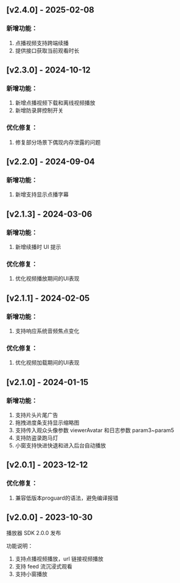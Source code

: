 ## [v2.4.0] - 2025-02-08

### 新增功能：

1. 点播视频支持跨端续播
2. 提供接口获取当前观看时长

## [v2.3.0] - 2024-10-12

### 新增功能：

1. 新增点播视频下载和离线视频播放
2. 新增防录屏控制开关

### 优化修复：

1. 修复部分场景下偶现内存泄露的问题

## [v2.2.0] - 2024-09-04

### 新增功能：

1. 新增支持显示点播字幕

## [v2.1.3] - 2024-03-06

### 新增功能：

1. 新增续播时 UI 提示

### 优化修复：

1. 优化视频播放期间的UI表现

## [v2.1.1] - 2024-02-05

### 新增功能：

1. 支持响应系统音频焦点变化

### 优化修复：

1. 优化视频加载期间的UI表现

## [v2.1.0] - 2024-01-15

### 新增功能：

1. 支持片头片尾广告
2. 拖拽进度条支持显示缩略图
3. 支持传入观众头像参数 viewerAvatar 和日志参数 param3~param5
4. 支持防盗录跑马灯
5. 小窗支持快进快退和进入后台自动播放

## [v2.0.1] - 2023-12-12

### 优化修复：

1. 兼容低版本proguard的语法，避免编译报错

## [v2.0.0] - 2023-10-30

播放器 SDK 2.0.0 发布

功能说明：

1. 支持点播视频播放，url 链接视频播放
2. 支持 feed 流沉浸式观看
3. 支持小窗播放